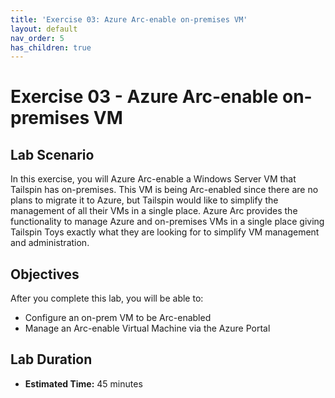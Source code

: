 ```yaml
---
title: 'Exercise 03: Azure Arc-enable on-premises VM'
layout: default
nav_order: 5
has_children: true
---
```


# Exercise 03 - Azure Arc-enable on-premises VM

## Lab Scenario

In this exercise, you will Azure Arc-enable a Windows Server VM that Tailspin has on-premises. This VM is being Arc-enabled since there are no plans to migrate it to Azure, but Tailspin would like to simplify the management of all their VMs in a single place. Azure Arc provides the functionality to manage Azure and on-premises VMs in a single place giving Tailspin Toys exactly what they are looking for to simplify VM management and administration.

## Objectives

After you complete this lab, you will be able to:

* Configure an on-prem VM to be Arc-enabled
* Manage an Arc-enable Virtual Machine via the Azure Portal

## Lab Duration

* **Estimated Time:** 45 minutes